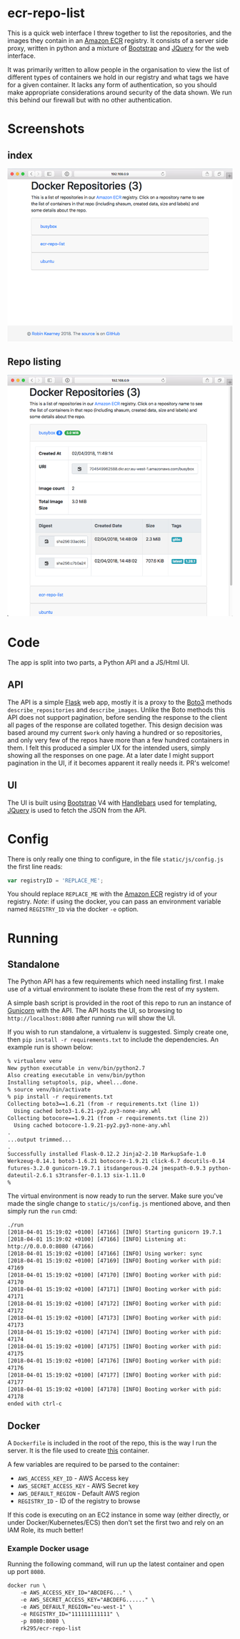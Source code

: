 ecr-repo-list
=============
This is a quick web interface I threw together to list the repositories, and the images they contain in an [Amazon ECR] registry. It consists of a server side proxy, written in python and a mixture of [Bootstrap] and [JQuery] for the web interface.

It was primarily written to allow people in the organisation to view the list of different types of containers we hold in our registry and what tags we have for a given container. It lacks any form of authentication, so you should make appropriate considerations around security of the data shown. We run this behind our firewall but with no other authentication.

Screenshots
===========

index
-----
![Example of the homepage](screenshots/index.png "Example of the homepage")

Repo listing
------------
![Example of a repository list](screenshots/repo-list.png "Example of a repository list")

Code
====

The app is split into two parts, a Python API and a JS/Html UI.

API
---

The API is a simple [Flask] web app, mostly it is a proxy to the [Boto3] methods `describe_repositories` and `describe_images`. Unlike the Boto methods this API does not support pagination, before sending the response to the client all pages of the response are collated together. This design decision was based around my current `$work` only having a hundred or so repositories, and only very few of the repos have more than a few hundred containers in them. I felt this produced a simpler UX for the intended users, simply showing all the responses on one page. At a later date I might support pagination in the UI, if it becomes apparent it really needs it. PR's welcome!

UI
--

The UI is built using [Bootstrap] V4 with [Handlebars] used for templating, [JQuery] is used to fetch the JSON from the API.

Config
======

There is only really one thing to configure, in the file `static/js/config.js` the first line reads:

```js
var registryID = 'REPLACE_ME';
```

You should replace `REPLACE_ME` with the [Amazon ECR] registry id of your registry. *Note*: if using the docker, you can pass an environment variable named `REGISTRY_ID` via the docker `-e` option.

Running
=======

Standalone
----------

The Python API has a few requirements which need installing first. I make use of a virtual environment to isolate these from the rest of my system.

A simple bash script is provided in the root of this repo to run an instance of [Gunicorn] with the API. The API hosts the UI, so browsing to `http://localhost:8080` after running `run` will show the UI.

If you wish to run standalone, a virtualenv is suggested. Simply create one, then `pip install -r requirements.txt` to include the dependencies. An example run is shown below:


```
% virtualenv venv
New python executable in venv/bin/python2.7
Also creating executable in venv/bin/python
Installing setuptools, pip, wheel...done.
% source venv/bin/activate
% pip install -r requirements.txt
Collecting boto3==1.6.21 (from -r requirements.txt (line 1))
  Using cached boto3-1.6.21-py2.py3-none-any.whl
Collecting botocore==1.9.21 (from -r requirements.txt (line 2))
  Using cached botocore-1.9.21-py2.py3-none-any.whl
.
...output trimmed...
.
Successfully installed Flask-0.12.2 Jinja2-2.10 MarkupSafe-1.0 Werkzeug-0.14.1 boto3-1.6.21 botocore-1.9.21 click-6.7 docutils-0.14 futures-3.2.0 gunicorn-19.7.1 itsdangerous-0.24 jmespath-0.9.3 python-dateutil-2.6.1 s3transfer-0.1.13 six-1.11.0
%
```
The virtual environment is now ready to run the server. Make sure you've made the single change to `static/js/config.js` mentioned above, and then simply run the `run` cmd:



```
./run
[2018-04-01 15:19:02 +0100] [47166] [INFO] Starting gunicorn 19.7.1
[2018-04-01 15:19:02 +0100] [47166] [INFO] Listening at: http://0.0.0.0:8080 (47166)
[2018-04-01 15:19:02 +0100] [47166] [INFO] Using worker: sync
[2018-04-01 15:19:02 +0100] [47169] [INFO] Booting worker with pid: 47169
[2018-04-01 15:19:02 +0100] [47170] [INFO] Booting worker with pid: 47170
[2018-04-01 15:19:02 +0100] [47171] [INFO] Booting worker with pid: 47171
[2018-04-01 15:19:02 +0100] [47172] [INFO] Booting worker with pid: 47172
[2018-04-01 15:19:02 +0100] [47173] [INFO] Booting worker with pid: 47173
[2018-04-01 15:19:02 +0100] [47174] [INFO] Booting worker with pid: 47174
[2018-04-01 15:19:02 +0100] [47175] [INFO] Booting worker with pid: 47175
[2018-04-01 15:19:02 +0100] [47176] [INFO] Booting worker with pid: 47176
[2018-04-01 15:19:02 +0100] [47177] [INFO] Booting worker with pid: 47177
[2018-04-01 15:19:02 +0100] [47178] [INFO] Booting worker with pid: 47178
ended with ctrl-c
```

Docker
------

A `Dockerfile` is included in the root of the repo, this is the way I run the server. It is the file used to create [this](https://hub.docker.com/r/rk295/ecr-repo-list/) container.

A few variables are required to be parsed to the container:

*  `AWS_ACCESS_KEY_ID` - AWS Access key 
*  `AWS_SECRET_ACCESS_KEY` - AWS Secret key
*  `AWS_DEFAULT_REGION` - Default AWS region
*  `REGISTRY_ID` - ID of the registry to browse

If this code is executing on an EC2 instance in some way (either directly, or under Docker/Kubernetes/ECS) then don't set the first two and rely on an IAM Role, its much better!

### Example Docker usage

Running the following command, will run up the latest container and open up port `8080`.
```
docker run \
    -e AWS_ACCESS_KEY_ID="ABCDEFG..." \
    -e AWS_SECRET_ACCESS_KEY="ABCDEFG......" \
    -e AWS_DEFAULT_REGION="eu-west-1" \
    -e REGISTRY_ID="111111111111" \
    -p 8080:8080 \
    rk295/ecr-repo-list

```

[Amazon ECR]: https://aws.amazon.com/ecr/
[Bootstrap]: https://getbootstrap.com/
[JQuery]: https://jquery.com/
[HandleBars]: https://handlebarsjs.com/
[Flask]: http://flask.pocoo.org/
[Boto3]: https://boto3.readthedocs.io/en/latest/
[Gunicorn]: http://gunicorn.org/
